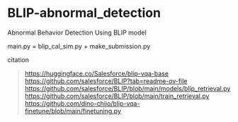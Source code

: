 # BLIP-abnormal_detection
Abnormal Behavior Detection Using BLIP model

main.py = blip_cal_sim.py + make_submission.py












citation  
> https://huggingface.co/Salesforce/blip-vqa-base
https://github.com/salesforce/BLIP?tab=readme-ov-file  
https://github.com/salesforce/BLIP/blob/main/models/blip_retrieval.py  
https://github.com/salesforce/BLIP/blob/main/train_retrieval.py  
https://github.com/dino-chiio/blip-vqa-finetune/blob/main/finetuning.py  